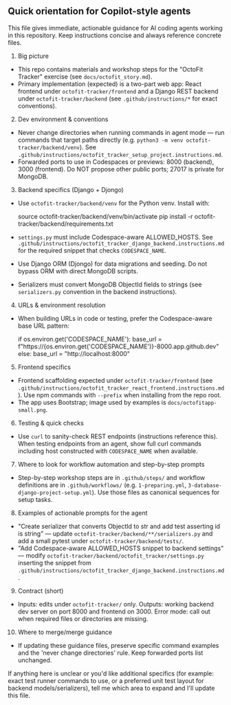 ## Quick orientation for Copilot-style agents

This file gives immediate, actionable guidance for AI coding agents working in this repository. Keep instructions concise and always reference concrete files.

1. Big picture
- This repo contains materials and workshop steps for the "OctoFit Tracker" exercise (see `docs/octofit_story.md`).
- Primary implementation (expected) is a two-part web app: React frontend under `octofit-tracker/frontend` and a Django REST backend under `octofit-tracker/backend` (see `.github/instructions/*` for exact conventions).

2. Dev environment & conventions
- Never change directories when running commands in agent mode — run commands that target paths directly (e.g. `python3 -m venv octofit-tracker/backend/venv`). See `.github/instructions/octofit_tracker_setup_project.instructions.md`.
- Forwarded ports to use in Codespaces or previews: 8000 (backend), 3000 (frontend). Do NOT propose other public ports; 27017 is private for MongoDB.

3. Backend specifics (Django + Djongo)
- Use `octofit-tracker/backend/venv` for the Python venv. Install with:

  source octofit-tracker/backend/venv/bin/activate
  pip install -r octofit-tracker/backend/requirements.txt

- `settings.py` must include Codespace-aware ALLOWED_HOSTS. See `.github/instructions/octofit_tracker_django_backend.instructions.md` for the required snippet that checks `CODESPACE_NAME`.
- Use Django ORM (Djongo) for data migrations and seeding. Do not bypass ORM with direct MongoDB scripts.
- Serializers must convert MongoDB ObjectId fields to strings (see `serializers.py` convention in the backend instructions).

4. URLs & environment resolution
- When building URLs in code or testing, prefer the Codespace-aware base URL pattern:

  if os.environ.get('CODESPACE_NAME'):
      base_url = f"https://{os.environ.get('CODESPACE_NAME')}-8000.app.github.dev"
  else:
      base_url = "http://localhost:8000"

5. Frontend specifics
- Frontend scaffolding expected under `octofit-tracker/frontend` (see `.github/instructions/octofit_tracker_react_frontend.instructions.md`). Use npm commands with `--prefix` when installing from the repo root.
- The app uses Bootstrap; image used by examples is `docs/octofitapp-small.png`.

6. Testing & quick checks
- Use `curl` to sanity-check REST endpoints (instructions reference this). When testing endpoints from an agent, show full curl commands including host constructed with `CODESPACE_NAME` when available.

7. Where to look for workflow automation and step-by-step prompts
- Step-by-step workshop steps are in `.github/steps/` and workflow definitions are in `.github/workflows/` (e.g. `1-preparing.yml`, `3-database-django-project-setup.yml`). Use those files as canonical sequences for setup tasks.

8. Examples of actionable prompts for the agent
- "Create serializer that converts ObjectId to str and add test asserting id is string" — update `octofit-tracker/backend/**/serializers.py` and add a small pytest under `octofit-tracker/backend/tests/`.
- "Add Codespace-aware ALLOWED_HOSTS snippet to backend settings" — modify `octofit-tracker/backend/octofit_tracker/settings.py` inserting the snippet from `.github/instructions/octofit_tracker_django_backend.instructions.md`.

9. Contract (short)
- Inputs: edits under `octofit-tracker/` only. Outputs: working backend dev server on port 8000 and frontend on 3000. Error mode: call out when required files or directories are missing.

10. Where to merge/merge guidance
- If updating these guidance files, preserve specific command examples and the 'never change directories' rule. Keep forwarded ports list unchanged.

If anything here is unclear or you'd like additional specifics (for example: exact test runner commands to use, or a preferred unit test layout for backend models/serializers), tell me which area to expand and I'll update this file.

